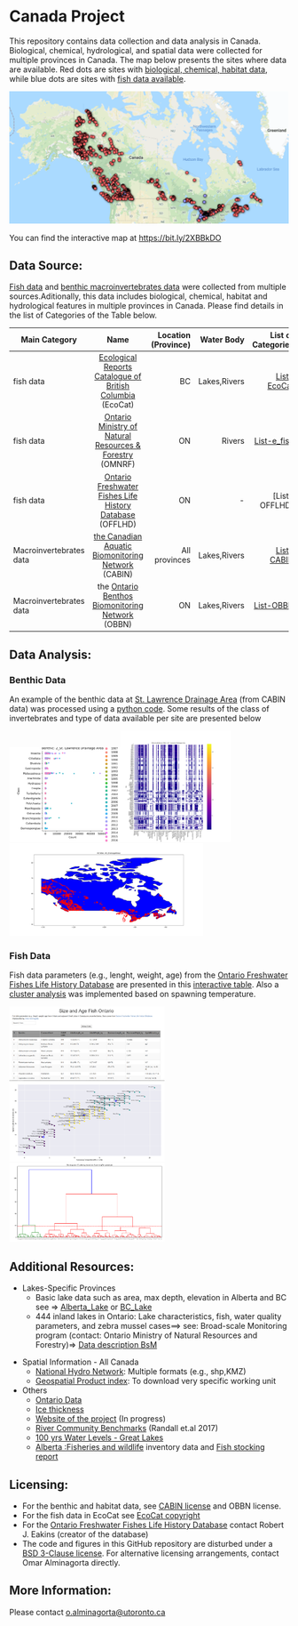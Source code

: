 # Canada Project
[biological, chemical, habitat data]: https://github.com/alminagorta/CanadaProject/tree/master/Benthic_Habitat_Data
[fish data available]: https://github.com/alminagorta/CanadaProject/tree/master/FishData

This repository contains data collection and data analysis in Canada. Biological, chemical, hydrological, and spatial data were collected for multiple provinces in Canada. The map below presents the sites where data are available. Red dots are sites with [biological, chemical, habitat data], while blue dots are sites with [fish data available].

 ![](https://github.com/alminagorta/CanadaProject/blob/master/Miscel/All_CABIN_Ianfish_OBBN.png)

You can find the interactive map at https://bit.ly/2XBBkDO 

[BSD 3-Clause license]: https://github.com/alminagorta/CanadaProject/blob/master/Miscel/LICENSE
[EcoCat copyright]: https://www2.gov.bc.ca/gov/content/home/copyright
[CABIN license]: https://open.canada.ca/en/open-government-licence-canada

[Ecological Reports Catalogue of British Columbia]: https://github.com/alminagorta/CanadaProject/tree/master/FishData#ecocat-bc-ecological-reports-catalogue-of-british-columbia
[EcoCat BC]: http://a100.gov.bc.ca/pub/acat/public/welcome.do 

[the Canadian Aquatic Biomonitoring Network]: https://github.com/alminagorta/CanadaProject/tree/master/Benthic_Habitat_Data#cabin-canadian-aquatic-biomonitoring-network
[Ontario Benthos Biomonitoring Network]: https://github.com/alminagorta/CanadaProject/tree/master/Benthic_Habitat_Data#obbn-ontario-benthos-biomonitoring-network

[Alberta_Lake]: http://albertalakes.ualberta.ca/?page=lake
[BC_Lake]: http://a100.gov.bc.ca/pub/fidq/searchBathymetricMaps.do

[cluster analysis]: https://github.com/alminagorta/MachineLearning/tree/master/Clustering

[St. Lawrence Drainage Area]: https://github.com/alminagorta/CanadaProject/blob/master/Benthic_Habitat_Data/2_St_Lawrence_BenthicData.csv
[python code]: https://github.com/alminagorta/CanadaProject/tree/master/Python_Code
[Fig1]: https://github.com/alminagorta/CanadaProject/blob/master/Benthic_Habitat_Data/Benthic_2.png 
[Ontario Freshwater Fishes Life History Database]: http://www.ontariofishes.ca/home.htm
[OBBN]: https://data.ontario.ca/dataset/ontario-benthos-biomonitoring-network
[Ontario Ministry of Natural Resources & Forestry]: https://github.com/alminagorta/CanadaProject/tree/master/FishData#omnrf-ontario-ministry-of-natural-resources--forestry


[benthic macroinvertebrates data]: https://github.com/alminagorta/CanadaProject/tree/master/Benthic_Habitat_Data
[Fish data]: https://github.com/alminagorta/CanadaProject/tree/master/FishData

## Data Source:
[Fish data] and [benthic macroinvertebrates data] were collected from multiple sources.Aditionally, this data includes biological, chemical, habitat and hydrological features in multiple provinces in Canada. Please find details in the list of Categories of the Table below.

| Main Category        | Name          | Location (Province)|Water Body |List of Categories |Data Source  |
| ------------- |:-------------:| -----:|----:|----:|-----:|
| fish data     | [Ecological Reports Catalogue of British Columbia] (EcoCat)  | BC | Lakes,Rivers | [List-EcoCat] |[EcoCat BC] |
| fish data     | [Ontario Ministry of Natural Resources & Forestry] (OMNRF)  | ON | Rivers | [List-e_fish] |only electrofishing data |
| fish data     | [Ontario Freshwater Fishes Life History Database] (OFFLHD) | ON | - | [List-OFFLHD] | [OFFLHD] |
| Macroinvertebrates data  | [the Canadian Aquatic Biomonitoring Network] (CABIN)| All provinces  |Lakes,Rivers| [List-CABIN]  | [CABIN]|
| Macroinvertebrates data  | the [Ontario Benthos Biomonitoring Network] (OBBN) | ON |Lakes,Rivers| [List-OBBN]  | [OBBN] |

[List-EcoCat]: https://github.com/alminagorta/CanadaProject/blob/master/FishData/EcoCat%20Field%20Descriptions.pdf
[List-e_fish]: https://github.com/alminagorta/CanadaProject/blob/master/FishData/efish_spaceField_Description.pdf
[List-CABIN]: https://github.com/alminagorta/CanadaProject/blob/master/Benthic_Habitat_Data/CABIN%20Field%20Descriptions.pdf
[List-OBBN]: https://github.com/alminagorta/CanadaProject/blob/master/Benthic_Habitat_Data/OBBN%20Field%20Descriptions.pdf

[CABIN]: https://open.canada.ca/data/en/dataset/13564ca4-e330-40a5-9521-bfb1be767147
[OFFLHD]: http://www.ontariofishes.ca/home.htm
## Data Analysis:
### Benthic Data
An example of the benthic data at [St. Lawrence Drainage Area] (from CABIN data) was processed using a [python code]. Some results of the class of invertebrates and type of data available per site are presented below 

<img src="https://github.com/alminagorta/CanadaProject/blob/master/Miscel/Benthic_2.png" width=200/><img src="https://github.com/alminagorta/CanadaProject/blob/master/Miscel/Out2_St_Lawrence_Drainage%20AreaDataAva_2.png" width=200/><img src="https://github.com/alminagorta/CanadaProject/blob/master/Miscel/OutAll_DrainageAreasmap_A.png" width=350/>

### Fish Data
Fish data parameters (e.g., lenght, weight, age) from the [Ontario Freshwater Fishes Life History Database] are presented in this [interactive table]. Also a [cluster analysis] was implemented based on spawning temperature. 


<img src="https://github.com/alminagorta/CanadaProject/blob/master/Miscel/Table1.png" width=280/><img src="https://github.com/alminagorta/MachineLearning/blob/master/Clustering/K-means.png" width=280/><img src="https://github.com/alminagorta/MachineLearning/blob/master/Clustering/Dendogram1.png" width=280/>


[interactive table]: http://oalminagorta.byethost7.com/Table_FishOntario/Table3_FishOntario.html 

## Additional Resources: 
* Lakes-Specific Provinces
  * Basic lake data such as area, max depth, elevation in Alberta and BC see => [Alberta_Lake] or [BC_Lake] 
  * 444 inland lakes in Ontario: Lake characteristics, fish, water quality parameters, and zebra mussel cases==> see: Broad-scale Monitoring program (contact: Ontario Ministry of Natural Resources and Forestry)=> [Data description BsM]
  
[Data description BsM]: https://github.com/alminagorta/CanadaProject/blob/master/FishData/BsM_DataDescriptions.pdf
  

[National Hydro Network]: https://open.canada.ca/data/en/dataset/a4b190fe-e090-4e6d-881e-b87956c07977
[Geospatial Product index]: http://ftp.geogratis.gc.ca/pub/nrcan_rncan/vector/index/html/geospatial_product_index_en.html

* Spatial Information - All Canada
  * [National Hydro Network]: Multiple formats (e.g., shp,KMZ)
  * [Geospatial Product index]: To download very specific working unit
* Others
  * [Ontario Data]
  * [Ice thickness] 
  * [Website of the project] (In progress)
  * [River Community Benchmarks] (Randall et.al 2017)
  * [100 yrs Water Levels - Great Lakes ]
  * [Alberta :Fisheries and wildlife] inventory data and [Fish stocking report]



[River Community Benchmarks]: http://waves-vagues.dfo-mpo.gc.ca/Library/40603520.pdf
[Ice thickness]: https://www.canada.ca/en/environment-climate-change/services/ice-forecasts-observations/latest-conditions/archive-overview/thickness-data.html
[Ontario Data]: https://data.ontario.ca/
[100 yrs Water Levels - Great Lakes ]: http://www.tides.gc.ca/C&A/network_means-eng.html#tabs1_5
[Alberta :Fisheries and wildlife]: https://maps.alberta.ca/FWIMT_Pub/Viewer/?TermsOfUseRequired=true&Viewer=FWIMT_Pub
[Fish stocking report]: https://open.alberta.ca/publications/fish-stocking-list
  
## Licensing:
* For the benthic and habitat data, see [CABIN license] and OBBN license.
* For the fish data in EcoCat see [EcoCat copyright]
* For the [Ontario Freshwater Fishes Life History Database] contact Robert J. Eakins (creator of the database)
* The code and figures in this GitHub repository are disturbed under a [BSD 3-Clause license]. For alternative licensing arrangements, contact Omar Alminagorta directly. 

## More Information: 
Please contact o.alminagorta@utoronto.ca

[Website of the project]: https://mteproject.weebly.com/
